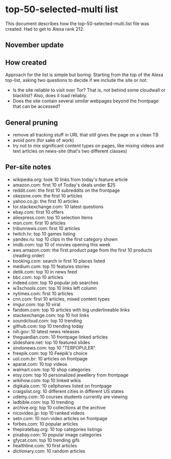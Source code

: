# top-50-selected-multi list
This document describes how the top-50-selected-multi.list file was created. Had
to get to Alexa rank 212. 

## November update


## How created
Approach for the list is simple but boring. Starting from the top of the Alexa
top-list, asking two questions to decide if we include the site or not:
- Is the site reliable to visit over Tor? That is, not behind some cloudwall or
  blacklist? Also, does it load reliably. 
- Does the site contain several _similar_ webpages beyond the frontpage that can
  be accessed? 

## General pruning
- remove all tracking stuff in URL that still gives the page on a clean TB
- avoid porn (for sake of work)
- try not to mix significant content types on pages, like mixing videos and text
  articles on news-site (that's two different classes)

## Per-site notes
- wikipedia.org: took 10 links from today's feature article
- amazon.com: first 10 of Today's deals under $25
- reddit.com: the first 10 subreddits on the frontpage
- okezone.com: the first 10 articles
- yahoo.co.jp: the first 10 articles
- tor.stackexchange.com: 10 latest questions
- ebay.com: first 10 offers
- aliexpress.com: top 10 selection items
- msn.com: first 10 articles
- tribunnews.com: first 10 articles
- twitch.tv: top 10 games listing
- yandex.ru: top 10 clips in the first category shown
- imdb.com: top 10 of movies opening this week
- aws.amazon.com: the first product page from the first 10 products (reading order)
- booking.com: search in first 10 places listed
- medium.com: top 10 features stories
- detik.com: top 10 in news feed
- bbc.com: top 10 articles
- indeed.com: top 10 popular job searches
- w3schools.com: top 10 links left column
- nytimes.com: first 10 articles
- cnn.com: first 10 articles, mixed content types
- imgur.com: top 10 viral
- fandom.com: top 10 articles with big underlineable links
- stackexchange.com: top 10 hot links
- soundcloud.com: top 10 trending
- github.com: top 10 trending today
- nih.gov: 10 latest news releases
- theguardian.com: 10 frontpage linked articles
- slideshare.net: top 10 featured slides
- sindonews.com: top 10 "TERPOPULER"
- freepik.com: top 10 Feepik's choice
- uol.com.br: 10 articles on frontpage
- aparat.com: 10 top videos
- walmart.com: top 10 shop categories
- etsy.com: top 10 personalized jewellery from frontpage
- wikihow.com: top 10 linked wikis
- digikala.com: 10 cellphones listed on frontpage
- craigslist.org: 10 different cities in different US states
- udemy.com: 10 courses students currently are viewing
- ladbible.com: top 10 trending
- archive.org: top 10 collections at the archive
- nicovideo.jp: top 10 ranked videos
- setn.com: 10 non-video articles on frontpage
- forbes.com: 10 popular articles
- thepiratebay.org: 10 top categories listings
- pixabay.com: 10 popular image categories
- gfycat.com: top 10 trending gifs
- healthline.com: 10 first articles
- dictionary.com: 10 random articles